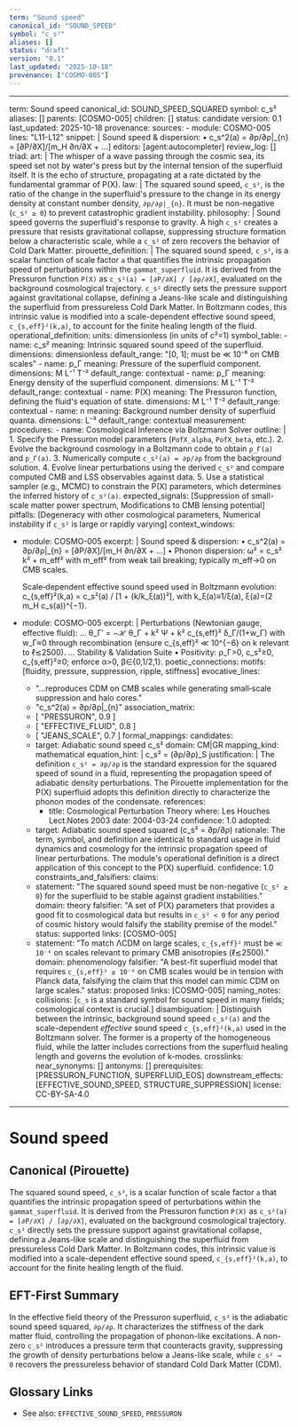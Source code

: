 ```yaml
---
term: "Sound speed"
canonical_id: "SOUND_SPEED"
symbol: "c_s²"
aliases: []
status: "draft"
version: "0.1"
last_updated: "2025-10-18"
provenance: ["COSMO-005"]
---
```


---
term: Sound speed
canonical_id: SOUND_SPEED_SQUARED
symbol: c_s²
aliases: []
parents: [COSMO-005]
children: []
status: candidate
version: 0.1
last_updated: 2025-10-18
provenance:
  sources:
    - module: COSMO-005
      lines: "L11-L12"
      snippet: |
        Sound speed & dispersion:
        • c_s^2(a) = ∂p/∂ρ|_{n} = [∂P/∂X]/[m_H ∂n/∂X + …]
  editors: [agent:autocompleter]
  review_log: []
triad:
  art: |
    The whisper of a wave passing through the cosmic sea, its speed set not by water's press but by the internal tension of the superfluid itself. It is the echo of structure, propagating at a rate dictated by the fundamental grammar of P(X).
  law: |
    The squared sound speed, `c_s²`, is the ratio of the change in the superfluid's pressure to the change in its energy density at constant number density, `∂p/∂ρ|_{n}`. It must be non-negative (`c_s² ≥ 0`) to prevent catastrophic gradient instability.
  philosophy: |
    Sound speed governs the superfluid's response to gravity. A high `c_s²` creates a pressure that resists gravitational collapse, suppressing structure formation below a characteristic scale, while a `c_s²` of zero recovers the behavior of Cold Dark Matter.
pirouette_definition: |
  The squared sound speed, `c_s²`, is a scalar function of scale factor `a` that quantifies the intrinsic propagation speed of perturbations within the `gammat_superfluid`. It is derived from the Pressuron function `P(X)` as `c_s²(a) = [∂P/∂X] / [∂ρ/∂X]`, evaluated on the background cosmological trajectory. `c_s²` directly sets the pressure support against gravitational collapse, defining a Jeans-like scale and distinguishing the superfluid from pressureless Cold Dark Matter. In Boltzmann codes, this intrinsic value is modified into a scale-dependent effective sound speed, `c_{s,eff}²(k,a)`, to account for the finite healing length of the fluid.
operational_definition:
  units: dimensionless (in units of c²=1)
  symbol_table:
    - name: c_s²
      meaning: Intrinsic squared sound speed of the superfluid.
      dimensions: dimensionless
      default_range: "[0, 1]; must be ≪ 10⁻⁶ on CMB scales"
    - name: p_Γ
      meaning: Pressure of the superfluid component.
      dimensions: M L⁻¹ T⁻²
      default_range: contextual
    - name: ρ_Γ
      meaning: Energy density of the superfluid component.
      dimensions: M L⁻¹ T⁻²
      default_range: contextual
    - name: P(X)
      meaning: The Pressuron function, defining the fluid's equation of state.
      dimensions: M L⁻¹ T⁻²
      default_range: contextual
    - name: n
      meaning: Background number density of superfluid quanta.
      dimensions: L⁻³
      default_range: contextual
  measurement:
    procedures:
      - name: Cosmological Inference via Boltzmann Solver
        outline: |
          1. Specify the Pressuron model parameters (`PofX_alpha`, `PofX_beta`, etc.).
          2. Evolve the background cosmology in a Boltzmann code to obtain `ρ_Γ(a)` and `p_Γ(a)`.
          3. Numerically compute `c_s²(a) = ∂p/∂ρ` from the background solution.
          4. Evolve linear perturbations using the derived `c_s²` and compare computed CMB and LSS observables against data.
          5. Use a statistical sampler (e.g., MCMC) to constrain the P(X) parameters, which determines the inferred history of `c_s²(a)`.
        expected_signals: [Suppression of small-scale matter power spectrum, Modifications to CMB lensing potential]
        pitfalls: [Degeneracy with other cosmological parameters, Numerical instability if `c_s²` is large or rapidly varying]
context_windows:
  - module: COSMO-005
    excerpt: |
      Sound speed & dispersion:
      • c_s^2(a) = ∂p/∂ρ|_{n} = [∂P/∂X]/[m_H ∂n/∂X + …]
      • Phonon dispersion: ω² = c_s² k² + m_eff² with m_eff² from weak tail breaking; typically m_eff→0 on CMB scales.

      Scale‑dependent effective sound speed used in Boltzmann evolution:
      c_{s,eff}²(k,a) = c_s²(a) / [1 + (k/k_ξ(a))²],  with k_ξ(a)≡1/ξ(a),  ξ(a)=(2 m_H c_s(a))^{−1}.
  - module: COSMO-005
    excerpt: |
      Perturbations (Newtonian gauge, effective fluid):
      ...
      θ_Γ′ = −ℋ θ_Γ + k² Ψ + k² c_{s,eff}² δ_Γ/(1+w_Γ)
      with w_Γ≈0 through recombination (ensure c_{s,eff}² ≪ 10^{−6} on k relevant to ℓ≲2500).
      ...
      Stability & Validation Suite
      • Positivity: ρ_Γ>0, c_s²≥0, c_{s,eff}²≥0; enforce α>0, β∈{0,1/2,1}.
poetic_connections:
  motifs: [fluidity, pressure, suppression, ripple, stiffness]
  evocative_lines:
    - "...reproduces CDM on CMB scales while generating small‑scale suppression and halo cores."
    - "c_s^2(a) = ∂p/∂ρ|_{n}"
  association_matrix:
    - [ "PRESSURON", 0.9 ]
    - [ "EFFECTIVE_FLUID", 0.8 ]
    - [ "JEANS_SCALE", 0.7 ]
formal_mappings:
  candidates:
    - target: Adiabatic sound speed c_s²
      domain: CM|GR
      mapping_kind: mathematical
      equation_hint: |
        c_s² = (∂p/∂ρ)_S
      justification: |
        The definition `c_s² = ∂p/∂ρ` is the standard expression for the squared speed of sound in a fluid, representing the propagation speed of adiabatic density perturbations. The Pirouette implementation for the P(X) superfluid adopts this definition directly to characterize the phonon modes of the condensate.
      references:
        - title: Cosmological Perturbation Theory
          where: Les Houches Lect.Notes 2003
          date: 2004-03-24
      confidence: 1.0
  adopted:
    - target: Adiabatic sound speed squared (c_s² = ∂p/∂ρ)
      rationale: The term, symbol, and definition are identical to standard usage in fluid dynamics and cosmology for the intrinsic propagation speed of linear perturbations. The module's operational definition is a direct application of this concept to the P(X) superfluid.
      confidence: 1.0
constraints_and_falsifiers:
  claims:
    - statement: "The squared sound speed must be non-negative (`c_s² ≥ 0`) for the superfluid to be stable against gradient instabilities."
      domain: theory
      falsifier: "A set of P(X) parameters that provides a good fit to cosmological data but results in `c_s² < 0` for any period of cosmic history would falsify the stability premise of the model."
      status: supported
      links: [COSMO-005]
    - statement: "To match ΛCDM on large scales, `c_{s,eff}²` must be `≪ 10⁻⁶` on scales relevant to primary CMB anisotropies (ℓ≲2500)."
      domain: phenomenology
      falsifier: "A best-fit superfluid model that requires `c_{s,eff}² ≥ 10⁻⁶` on CMB scales would be in tension with Planck data, falsifying the claim that this model can mimic CDM on large scales."
      status: proposed
      links: [COSMO-005]
naming_notes:
  collisions: [`c_s` is a standard symbol for sound speed in many fields; cosmological context is crucial.]
  disambiguation: |
    Distinguish between the intrinsic, background sound speed `c_s²(a)` and the scale-dependent *effective* sound speed `c_{s,eff}²(k,a)` used in the Boltzmann solver. The former is a property of the homogeneous fluid, while the latter includes corrections from the superfluid healing length and governs the evolution of k-modes.
crosslinks:
  near_synonyms: []
  antonyms: []
  prerequisites: [PRESSURON_FUNCTION, SUPERFLUID_EOS]
  downstream_effects: [EFFECTIVE_SOUND_SPEED, STRUCTURE_SUPPRESSION]
license: CC-BY-SA-4.0
---

# Sound speed

## Canonical (Pirouette)
The squared sound speed, `c_s²`, is a scalar function of scale factor `a` that quantifies the intrinsic propagation speed of perturbations within the `gammat_superfluid`. It is derived from the Pressuron function `P(X)` as `c_s²(a) = [∂P/∂X] / [∂ρ/∂X]`, evaluated on the background cosmological trajectory. `c_s²` directly sets the pressure support against gravitational collapse, defining a Jeans-like scale and distinguishing the superfluid from pressureless Cold Dark Matter. In Boltzmann codes, this intrinsic value is modified into a scale-dependent effective sound speed, `c_{s,eff}²(k,a)`, to account for the finite healing length of the fluid.

## EFT-First Summary
In the effective field theory of the Pressuron superfluid, `c_s²` is the adiabatic sound speed squared, `∂p/∂ρ`. It characterizes the stiffness of the dark matter fluid, controlling the propagation of phonon-like excitations. A non-zero `c_s²` introduces a pressure term that counteracts gravity, suppressing the growth of density perturbations below a Jeans-like scale, while `c_s² → 0` recovers the pressureless behavior of standard Cold Dark Matter (CDM).

## Glossary Links
- See also: `EFFECTIVE_SOUND_SPEED`, `PRESSURON`